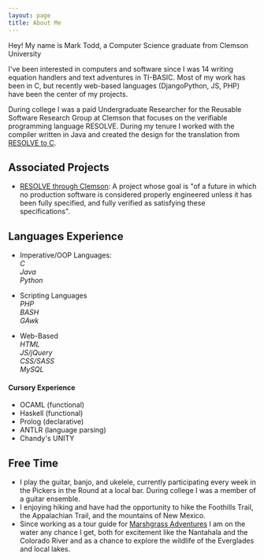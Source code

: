 ```yaml
---
layout: page
title: About Me
---
```


<p class="message">
  Hey! My name is Mark Todd, a Computer Science graduate from Clemson University
</p>

I've been interested in computers and software since I was 14 writing equation handlers and text adventures in TI-BASIC. Most of my work has been in C, but recently web-based languages (DjangoPython, JS, PHP) have been the center of my projects. 

During college I was a paid Undergraduate Researcher for the Reusable Software Research Group at Clemson that focuses on the verifiable programming language RESOLVE. During my tenure I worked with the compiler written in Java and created the design for the translation from [RESOLVE to C](https://github.com/30percent/C-Translation).

## Associated Projects
* [RESOLVE through Clemson](http://www.cs.clemson.edu/resolve/): A project whose goal is "of a future in which no production software is considered properly engineered unless it has been fully specified, and fully verified as satisfying these specifications".

## Languages Experience

<div style="width:45em">
	<ul>
		<li>Imperative/OOP Languages:
			<div class="skill_list">
				<div><i>C</i><div class="experience" data-info="2.5" data-name="C"></div></div>
				<div><i>Java</i><div class="experience" data-info="1.5" data-name="Java"></div></div>
				<div><i>Python</i><div class="experience" data-info="1.5" data-name="Python"></div></div>
				<div class="exp-context" style="clear:both;"><p></p></div>
			</div>
				<div style="clear:both;"></div>
		</li>
		<li> Scripting Languages
			<div class="skill_list">
				<div><i>PHP</i><div class="experience" data-info="1.5" data-name="PHP"></div></div>
				<div><i>BASH</i><div class="experience" data-info="2" data-name="BASH"></div></div>
				<div><i>GAwk</i><div class="experience" data-info="2" data-name="GAwk"></div></div>
				<div class="exp-context" style="clear:both;"><p></p></div>
			</div>
			<div style="clear:both;"></div>
		</li>
		<li> Web-Based
			<div class="skill_list">
				<div><i>HTML</i><div class="experience" data-info="2" data-name="HTML"></div></div>
				<div><i>JS/jQuery</i><div class="experience" data-info="1.5" data-name="JS/jQuery"></div></div>
				<div><i>CSS/SASS</i><div class="experience" data-info="1.5" data-name="CSS/SASS"></div></div>
				<div><i>MySQL</i><div class="experience" data-info="1.5" data-name="MySQL"></div></div>
				<div class="exp-context" style="clear:both;"><p></p></div>
			</div>
			<div style="clear:both;"></div>
		</li>
	</ul>
	<div style="clear:both;"></div> 
</div>
  
#### Cursory Experience
* OCAML (functional)
* Haskell (functional)
* Prolog (declarative)
* ANTLR (language parsing)
* Chandy's UNITY

## Free Time
* I play the guitar, banjo, and ukelele, currently participating every week in the Pickers in the Round at a local bar. During college I was a member of a guitar ensemble.
* I enjoying hiking and have had the opportunity to hike the Foothills Trail, the Appalachian Trail, and the mountains of New Mexico.
* Since working as a tour guide for [Marshgrass Adventures](http://www.marshgrassadventures.com/) I am on the water any chance I get, both for excitement like the Nantahala and the Colorado River and as a chance to explore the wildlife of the Everglades and local lakes.

<script src="/js/progressbar.js"></script>
<script src="/js/experienceBars.js"></script>

<script>
	var expByLanguage = {
	    C: "Coursework and Projects included parallel programming through threads and forks, structure-based design, n-dimensional pointers, distributed programming using OpenMP and MPI, <a href='https://github.com/30percent/InProcessMultiThreading'>linux library shims</a>, <a href='https://github.com/30percent/C-Translation'>code-translation</a>, and image processing.",
	    Java: "Coursework included TCP and UDP communication, parallel programming through threads and forks, and OOP design patterns.",
	    Python: "Object-Oriented design, sockets, and web-based servers using Django",
	    PHP: "Database communication, AJAX support, and external API based programming",
	    Javascript: "External API based programming, JSON parsing, interactive display, and AJAX support",
	    HTML: "Adaptive layouts, design through templating"
	};
	$(window).load(function() {
		$(".experience").each(function(){
			(typeof this.dataset.name !== 'undefined' && (typeof expByLanguage[this.dataset.name] !== 'undefined')) ? expDef = expByLanguage[this.dataset.name] : expDef = "";
			createExpBarForDiv(this, expDef);
		});
	});
</script>
